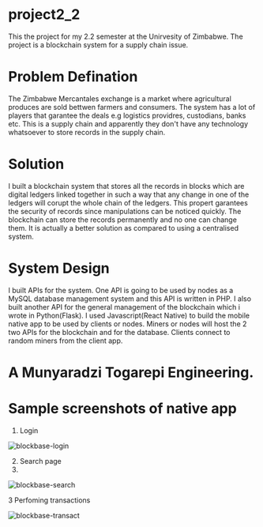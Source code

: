 # project2_2
This the project for my 2.2 semester at the Unirvesity of Zimbabwe. The project is a blockchain system for a supply chain issue.

# Problem Defination
The Zimbabwe Mercantales exchange is a market where agricultural produces are sold bettwen farmers and consumers. The system has
a lot of players that garantee the deals e.g logistics providres, custodians, banks etc. This is a supply chain and apparently they
don't have any technology whatsoever to store records in the supply chain.

# Solution
I built a blockchain system that stores all the records in blocks which are digital ledgers linked together in such a way that any
change in one of the ledgers will corupt the whole chain of the ledgers. This propert garantees the security of records since manipulations
can be noticed quickly. The blockchain can store the records permanently and no one can change them. It is actually a better solution as
compared to using a centralised system.

# System Design
I built APIs for the system. One API is going to be used by nodes as a MySQL database management system and this API is written in PHP.
I also built another API for the general management of the blockchain which i wrote in Python(Flask). I used Javascript(React Native) to
build the mobile native app to be used by clients or nodes. Miners or nodes will host the 2 two APIs for the blockchain and for the
database. Clients connect to random miners from the client app.

# A Munyaradzi Togarepi Engineering.

# Sample screenshots of native app
 1. Login
 
![blockbase-login](https://user-images.githubusercontent.com/62065166/147848656-cc30a4b0-afec-4cb0-91d7-52d8670fb095.png)

2. Search page 
3. 
![blockbase-search](https://user-images.githubusercontent.com/62065166/147848672-681e3e22-d05f-4ed7-bf50-af96c2ffd354.png)


3 Perfoming transactions

![blockbase-transact](https://user-images.githubusercontent.com/62065166/147848680-b42fe90f-f8a4-436f-9d03-074b3b6c1f49.png)
